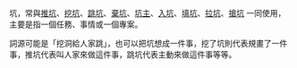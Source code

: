<!-- TITLE: 坑 -->


坑，常與[推坑](推坑)、[挖坑](挖坑)、[跳坑](跳坑)、[棄坑](棄坑)、[坑主](坑主)、[入坑](入坑)、[填坑](填坑)、[拉坑](拉坑)、[搶坑](搶坑) 一同使用，主要是指一個任務、事情或一個專案。

詞源可能是「挖洞給人家跳」，也可以把坑想成一件事，挖了坑則代表規畫了一件事，推坑代表叫人家來做這件事，跳坑代表主動來做這件事等等。